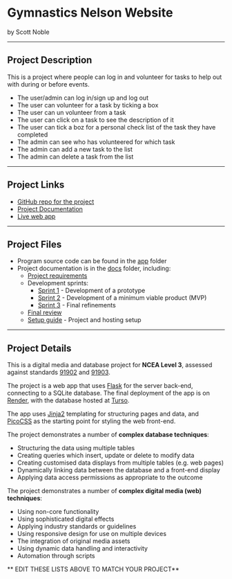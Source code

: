 # Gymnastics Nelson Website

by Scott Noble


---

## Project Description

This is a project where people can log in and volunteer for tasks to help out with during or before events.


- The user/admin can log in/sign up and log out
- The user can volunteer for a task by ticking a box
- The user can un volunteer from a task
- The user can click on a task to see the description of it
- The user can tick a boz for a personal check list of the task they have completed
- The admin can see who has volunteered for which task
- The admin can add a new task to the list
- The admin can delete a task from the list


---

## Project Links

- [GitHub repo for the project](https://github.com/waimea-snoble/300dtd-gymnastics-nelson-website-project)
- [Project Documentation](https://waimea-snoble.github.io/300dtd-gymnastics-nelson-website-project/)
- [Live web app](https://three00dtd-gymnastics-nelson-website.onrender.com)


---

## Project Files

- Program source code can be found in the [app](app/) folder
- Project documentation is in the [docs](docs/) folder, including:
   - [Project requirements](docs/0-requirements.md)
   - Development sprints:
      - [Sprint 1](docs/1-sprint-1-prototype.md) - Development of a prototype
      - [Sprint 2](docs/2-sprint-2-mvp.md) - Development of a minimum viable product (MVP)
      - [Sprint 3](docs/3-sprint-3-refinement.md) - Final refinements
   - [Final review](docs/4-review.md)
   - [Setup guide](docs/setup.md) - Project and hosting setup

---

## Project Details

This is a digital media and database project for **NCEA Level 3**, assessed against standards [91902](docs/as91902.pdf) and [91903](docs/as91903.pdf).

The project is a web app that uses [Flask](https://flask.palletsprojects.com) for the server back-end, connecting to a SQLite database. The final deployment of the app is on [Render](https://render.com/), with the database hosted at [Turso](https://turso.tech/).

The app uses [Jinja2](https://jinja.palletsprojects.com/templates/) templating for structuring pages and data, and [PicoCSS](https://picocss.com/) as the starting point for styling the web front-end.

The project demonstrates a number of **complex database techniques**:
- Structuring the data using multiple tables
- Creating queries which insert, update or delete to modify data
- Creating customised data displays from multiple tables (e.g. web pages)
- Dynamically linking data between the database and a front-end display
- Applying data access permissions as appropriate to the outcome

The project demonstrates a number of **complex digital media (web) techniques**:
- Using non-core functionality
- Using sophisticated digital effects
- Applying industry standards or guidelines
- Using responsive design for use on multiple devices
- The integration of original media assets
- Using dynamic data handling and interactivity
- Automation through scripts

** EDIT THESE LISTS ABOVE TO MATCH YOUR PROJECT**


